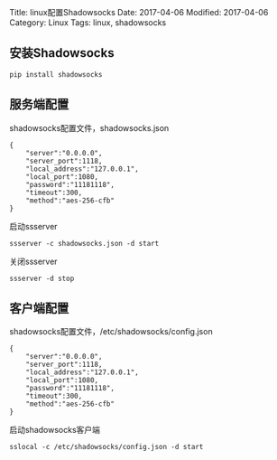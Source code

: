 Title: linux配置Shadowsocks
Date: 2017-04-06
Modified: 2017-04-06
Category: Linux
Tags: linux, shadowsocks

## 安装Shadowsocks
```
pip install shadowsocks
```

## 服务端配置
shadowsocks配置文件，shadowsocks.json
```
{
    "server":"0.0.0.0",
    "server_port":1118,
    "local_address":"127.0.0.1",
    "local_port":1080,
    "password":"11181118",
    "timeout":300,
    "method":"aes-256-cfb"
}
```

启动ssserver
```
ssserver -c shadowsocks.json -d start
```

关闭ssserver
```
ssserver -d stop
```
 
## 客户端配置 
shadowsocks配置文件，/etc/shadowsocks/config.json
```
{
    "server":"0.0.0.0",
    "server_port":1118,
    "local_address":"127.0.0.1",
    "local_port":1080,
    "password":"11181118",
    "timeout":300,
    "method":"aes-256-cfb"
}
```
 
启动shadowsocks客户端
```
sslocal -c /etc/shadowsocks/config.json -d start
```
  
 